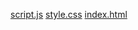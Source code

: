 [script.js](https://github.com/user-attachments/files/21820009/script.js)
[style.css](https://github.com/user-attachments/files/21820010/style.css)
[index.html](https://github.com/user-attachments/files/21820011/index.html)
